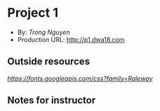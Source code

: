 # Project 1
+ By: *Trong Nguyen*
+ Production URL: <http://p1.dwa18.com>

## Outside resources
*<https://fonts.googleapis.com/css?family=Raleway>*

## Notes for instructor

